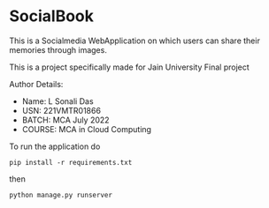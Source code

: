 
# SocialBook

This is a Socialmedia WebApplication on which users can share their memories through images.

This is a project specifically made for Jain University Final project

Author Details:

- Name: L Sonali Das
- USN: 221VMTR01866
- BATCH: MCA July 2022
- COURSE: MCA in Cloud Computing


To run the application do

```pip install -r requirements.txt```

then

```python manage.py runserver```
